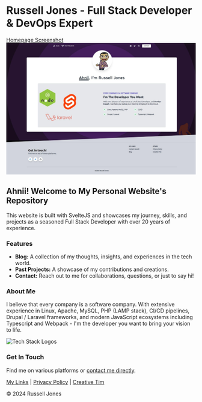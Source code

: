 # Russell Jones - Full Stack Developer & DevOps Expert

[Homepage Screenshot](./static/screenshot-homepage.jpg)
![Homepage Screenshot](https://github.com/jonesrussell/www.jonesrussell42.xyz/raw/main/static/screenshot-homepage.jpg)

## Ahnii! Welcome to My Personal Website's Repository

This website is built with SvelteJS and showcases my journey, skills, and projects as a seasoned Full Stack Developer with over 20 years of experience.

### Features
- **Blog:** A collection of my thoughts, insights, and experiences in the tech world.
- **Past Projects:** A showcase of my contributions and creations.
- **Contact:** Reach out to me for collaborations, questions, or just to say hi!

### About Me

I believe that every company is a software company. With extensive experience in Linux, Apache, MySQL, PHP (LAMP stack), CI/CD pipelines, Drupal / Laravel frameworks, and modern JavaScript ecosystems including Typescript and Webpack - I'm the developer you want to bring your vision to life.

![Tech Stack Logos](link-to-logos-image)

### Get In Touch
Find me on various platforms or [contact me directly](your-contact-link).

[My Links](your-links-section) | [Privacy Policy](privacy-policy-link) | [Creative Tim](creative-tim-link)

© 2024 Russell Jones
